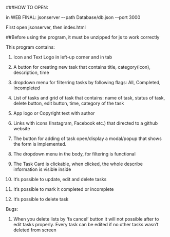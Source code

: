 ###HOW TO OPEN:

in WEB FINAL: jsonserver –-path Database/db.json  --port 3000

First open jsonserver, then index.html


##Before using the program, it must be unzipped for js to work correctly

This program contains:

1) Icon and Text Logo in left-up corner and in tab

2) A button for creating new task that contains title, category(icon), description, time

3) dropdown menu for filterring tasks by following flags: All, Completed, Incompleted

4) List of tasks and grid of task that contains: name of task, status of task, delete button, edit button, time, category of the task

5) App logo or Copyright text with author

6) Links with icons (Instagram, Facebook etc.) that directed to a github website

7) The button for adding of task open/display a modal/popup that shows the form is implemented.

8) The dropdown menu in the body, for filtering is functional

9) The Task Card is clickable, when clicked, the whole describe information is visible inside

10) It’s possible to update, edit and delete tasks

11) It’s possible to mark it completed or incomplete

12) It’s possible to delete task

Bugs:

1) When you delete lists by ‘fa cancel’ button it will not possible after to edit tasks properly. Every task can be edited if no other tasks wasn’t deleted from screen
